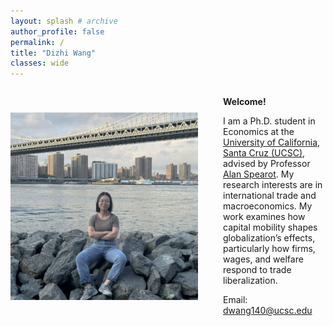 ```yaml
---
layout: splash # archive
author_profile: false
permalink: /
title: "Dizhi Wang"
classes: wide
---
```


<style>
  .profile-image {
    float: left; /* Keeps image on the left */
    margin-right: 40px; /* Creates space between image and text */
    margin-top: 40px; /* Adjusts vertical alignment */
    display: block;
  }

  .text-content {
    overflow: hidden; /* Ensures text flows properly */
  }
</style>

<img src="/images/wdz.jpg" width="300" class="profile-image" />

<div class="text-content">
  <p><strong>Welcome!</strong></p>
  
  <p>
    I am a Ph.D. student in Economics at the 
    <a href="https://economics.ucsc.edu/">University of California, Santa Cruz (UCSC)</a>, 
    advised by Professor 
    <a href="https://sites.google.com/view/acspearot/home">Alan Spearot</a>.
    My research interests are in international trade and macroeconomics.
    My work examines how capital mobility shapes globalization’s effects, 
    particularly how firms, wages, and welfare respond to trade liberalization.
  </p>

  <p>Email: <a href="mailto:dwang140@ucsc.edu">dwang140@ucsc.edu</a></p>
</div>
